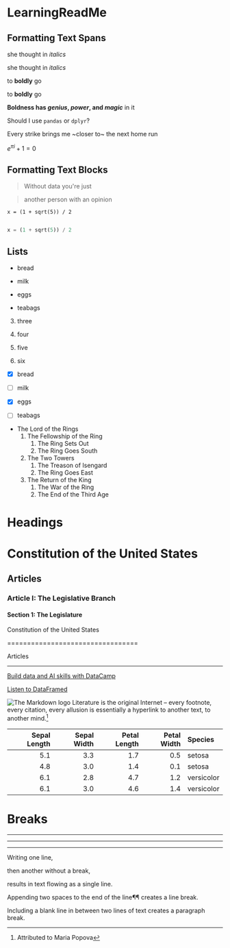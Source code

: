# LearningReadMe
## Formatting Text Spans

she thought in *italics*

she thought in _italics_

to **boldly** go

to __boldly__ go

**Boldness has *genius*, _power_, and *magic*** in it

Should I use `pandas` or `dplyr`?

Every strike brings me ~closer to~ the next home run

$e^{\pi i} + 1 = 0$

## Formatting Text Blocks

> Without data you're just

> another person with an opinion

```
x = (1 + sqrt(5)) / 2

```

``` python

x = (1 + sqrt(5)) / 2

```

## Lists
- bread

- milk

- eggs

- teabags


3. three

1. four

1. five

1. six


- [x] bread

- [ ] milk

- [x] eggs

- [ ] teabags

* The Lord of the Rings
  1. The Fellowship of the Ring
     1. The Ring Sets Out
     1. The Ring Goes South
  1. The Two Towers
     1. The Treason of Isengard
     1. The Ring Goes East
  1. The Return of the King
     1. The War of the Ring
     1. The End of the Third Age

# Headings

# Constitution of the United States

## Articles

### Article I: The Legislative Branch

#### Section 1: The Legislature

Constitution of the United States

=================================

Articles

--------

[Build data and AI skills with DataCamp](https://www.datacamp.com)

[Listen to DataFramed][1]

[1]: https://www.datacamp.com/podcast

![The Markdown logo](Markdown-mark.png)
Literature is the original Internet – every footnote, every citation, every allusion is essentially a hyperlink to another text, to another mind.[^1]

[^1]: Attributed to Maria Popova


| Sepal Length| Sepal Width| Petal Length| Petal Width|      Species |
|-----------------:|----------------:|-----------------:|---------------:|:---------------|
|                 5.1|                3.3|                  1.7|              0.5|        setosa |
|                4.8|                3.0|                  1.4|              0.1|        setosa |
|                 6.1|                2.8|                 4.7|               1.2|   versicolor |
|                 6.1|                3.0|                 4.6|               1.4|  versicolor |


# Breaks
---

***

___

Writing one line,

then another without a break,

results in text flowing as a single line.

Appending two spaces to the end of the line¶¶
creates a line break.

Including a blank line in between two lines of text
creates a paragraph break.
